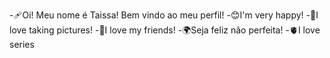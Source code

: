 -🩹Oi! Meu nome é Taissa! Bem vindo ao meu perfil!
-😊I'm very happy!
-📸I love taking pictures!
-💙I love my friends!
-🌍Seja feliz não perfeita!
-🫀I love series
